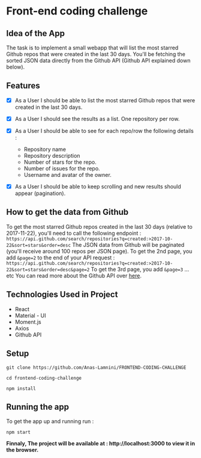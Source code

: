 
# Front-end coding challenge

## Idea of the App

The task is to implement a small webapp that will list the most starred Github repos that were created in the last 30 days. You'll be fetching the sorted JSON data directly from the Github API (Github API explained down below).


## Features

- [x] As a User I should be able to list the most starred Github repos that were created in the last 30 days.
- [x] As a User I should see the results as a list. One repository per row.
- [x] As a User I should be able to see for each repo/row the following details :
    - Repository name
    - Repository description
    - Number of stars for the repo.
    - Number of issues for the repo.
    - Username and avatar of the owner.
- [x] As a User I should be able to keep scrolling and new results should appear (pagination).


## How to get the data from Github

To get the most starred Github repos created in the last 30 days (relative to 2017-11-22), you'll need to call the following endpoint :
`https://api.github.com/search/repositories?q=created:>2017-10-22&sort=stars&order=desc`
The JSON data from Github will be paginated (you'll receive around 100 repos per JSON page).
To get the 2nd page, you add `&page=2` to the end of your API request :
`https://api.github.com/search/repositories?q=created:>2017-10-22&sort=stars&order=desc&page=2`
To get the 3rd page, you add `&page=3` ... etc
You can read more about the Github API over [here](https://developer.github.com/v3/search/#search-repositories
).
## Technologies Used in Project

- React
- Material - UI
- Moment.js
- Axios
- Github API


## Setup

```
git clone https://github.com/Anas-Lamnini/FRONTEND-CODING-CHALLENGE

cd frontend-coding-challenge

npm install
```


## Running the app

To get the app up and running run :

```
npm start
```


<b>Finnaly, The project will be available at :   </b>  **http://localhost:3000 to view it in the browser.**